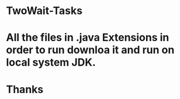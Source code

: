 # TwoWait-Tasks
# All the files in .java Extensions in order to run downloa it and run on local system JDK.
# Thanks
